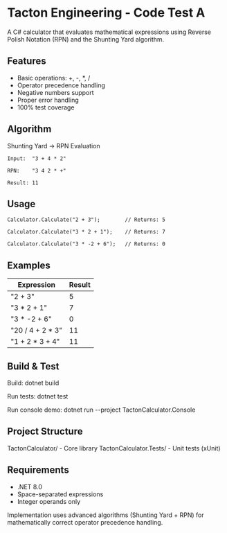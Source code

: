 # Tacton Engineering - Code Test A

A C# calculator that evaluates mathematical expressions using Reverse Polish Notation (RPN) and the Shunting Yard algorithm.

## Features

- Basic operations: +, -, *, /
- Operator precedence handling
- Negative numbers support
- Proper error handling
- 100% test coverage

## Algorithm

Shunting Yard → RPN Evaluation
```
Input:  "3 + 4 * 2"

RPN:    "3 4 2 * +"

Result: 11
```
## Usage

```
Calculator.Calculate("2 + 3");        // Returns: 5

Calculator.Calculate("3 * 2 + 1");    // Returns: 7

Calculator.Calculate("3 * -2 + 6");   // Returns: 0
```
## Examples

| Expression | Result |
|------------|--------|
| "2 + 3" | 5 |
| "3 * 2 + 1" | 7 |
| "3 * -2 + 6" | 0 |
| "20 / 4 + 2 * 3" | 11 |
| "1 + 2 * 3 + 4" | 11 |

## Build & Test

Build:
dotnet build

Run tests:
dotnet test

Run console demo:
dotnet run --project TactonCalculator.Console

## Project Structure

TactonCalculator/           - Core library
TactonCalculator.Tests/     - Unit tests (xUnit)

## Requirements

- .NET 8.0
- Space-separated expressions
- Integer operands only

Implementation uses advanced algorithms (Shunting Yard + RPN) for mathematically correct operator precedence handling.